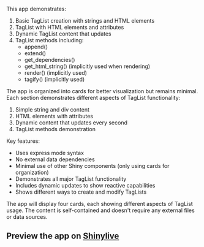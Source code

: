 This app demonstrates:

1. Basic TagList creation with strings and HTML elements
2. TagList with HTML elements and attributes
3. Dynamic TagList content that updates
4. TagList methods including:
   - append()
   - extend()
   - get_dependencies()
   - get_html_string() (implicitly used when rendering)
   - render() (implicitly used)
   - tagify() (implicitly used)

The app is organized into cards for better visualization but remains minimal. Each section demonstrates different aspects of TagList functionality:

1. Simple string and div content
2. HTML elements with attributes
3. Dynamic content that updates every second
4. TagList methods demonstration

Key features:

- Uses express mode syntax
- No external data dependencies
- Minimal use of other Shiny components (only using cards for organization)
- Demonstrates all major TagList functionality
- Includes dynamic updates to show reactive capabilities
- Shows different ways to create and modify TagLists

The app will display four cards, each showing different aspects of TagList usage. The content is self-contained and doesn't require any external files or data sources.
## Preview the app on [Shinylive](https://shinylive.io/py/app/#h=0&code=NobwRAdghgtgpmAXAAjFADugdOgnmAGlQGMB7CAFzkqVQDMAnUmZAEyiooEt5kf1SDCmw5xu8ADoRGzZAGcAFlwi4+MAUOQM4UYtwBucKTJaLluLHAAe6bXLlqNw5egCuFIq65FtEVnAYpKS8cKABzOAB9UnQKOQAKbgoAGzgAXgkwABVwgBkuOWEAETgYUkyiOi5k5KgAI1S0rIZXOABKIIgAYmQAISg5LmJkHLD8wuQAdy4KBXkKBmUw5Cg-Ni59KQABX38GLC8pfzpkOoGhyIpw5IKKeLbEKWRnrTFXBghkENHxu6eXgGZAAScBqpGQAHVBMlWBV-gDniFWBt4pkskoHAUVut9HwIIN-CM8rcKshiLV7JEMmBiK5CswALTIzZgDqfF5sqQ9H63KYzOZArIAWVyyFBpWocRWaw4Cy4dXccDk212AQOXCOcBOCgoMGSl2ut3uj3Zz20FHen2+xMKqNNCJCCgAzKiwCCoHs8USxiTWQR4Q6uDhXQAFKAMcIR9BzACMpMKuEamTIyUEKAarQA3Jk2v77QCQuhQ+HIxg5gAmeMURPpZOkVMMFDaVjZ1kBzndb2-PmzNi4aAwIZk8hUSgq6h7dWak6sfuwC5XMI3W0PAPaXQGOBYZT6KA3dhUSK1KgMeIxtkA82Wr5Bnm2gMFoMKAAsrqKc8HwwAwiPJTm8wiLyFvEdCZF+7y+MI4hwCgIAHmIPBbhApCTPcWCFAwdDQfEADkACkQKIHhQpEQAyjhbQAL7-g+QFBsyrroliZCUJKXzoPBDhwIYDCqHIcAsbCbb2h2PRFAU6C1KosxwF2tzKhA0y9iEUmkO4kQpq4MAQJEkxRvE0ysLMaQxgA9OWq72kpcwhMQ4asCBrg1JEcjENo1BNC0cBEAocBcGEOrUuWAAMwXoFYOYmoBiJBnZDCsJEvkegErr9IMwx3hQOa0c8ZzpQaS5Gh2ALWTeWBxQ5dBOfqrnuRAnmtD5fkBRQQWheFkU5WVFWJToeyMTawilYKIrIAAoqk8CUMqwnRcgOp6gVy53MVLylbZ9mOc5tVwB5zSNfNzWBZkIVhRFrJRdFG3xb1yWnpk74DkOmXZfmLyzk9xBLUVnQlfy3WbVV21ubt9X7d5h3+cdYCnR1F1dddCVJf1aKDcgQpiAopCsA4JRlK9c1dTsE5qocb3PMcyCLstkTwLM2MJJZc0Aj0X7rlQ2IQHAkxyRMOjEHM0FdQC-hlN9ExpGVmWugAkhAMxcHuw6sWOs3M88wsvD0ACCmATsgdNY7C5MIqLpDixQWAYOgE7xMBmS6zbfhwKwyujllrIXuryCa88PRjVYo6u4b2O+2wpTm9TtyWIHtvAGHj7BpkAdBy7btsXGfoJ3RSdgCnJOuyx7vIJWavqwAul76thz0ADiYjh07-gQMQXBKmH-joA4ktmxbWARBQkSdyTLdt4zYdh1eHxS4Ndre6bEcWwB8850WoFgCUTfUK3SrDq4lCwakEDxJ3chUQT3tVwiUeFLTmMM-cYCUeXQA)

